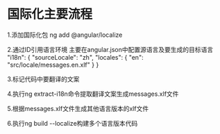 # 国际化主要流程
1.添加国际化包
ng add @angular/localize

2.通过ID引用语言环境
主要在angular.json中配置源语言及要生成的目标语言
"i18n": {
	"sourceLocale": "zh",
	"locales": {
		"en": "src/locale/messages.en.xlf"
	}
}

3.标记代码中要翻译的文案

4.执行ng extract-i18n命令提取翻译文案生成messages.xlf文件

5.根据messages.xlf文件生成其他语言版本的xlf文件

6.执行ng build --localize构建多个语言版本代码
